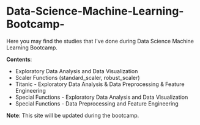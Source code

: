 # Data-Science-Machine-Learning-Bootcamp-

Here you may find the studies that I've done during Data Science Machine Learning Bootcamp.

__Contents__:

- Exploratory Data Analysis and Data Visualization
- Scaler Functions (standard_scaler, robust_scaler)
- Titanic - Exploratory Data Analysis & Data Preprocessing & Feature Engineering
- Special Functions - Exploratory Data Analysis and Data Visualization
- Special Functions - Data Preprocessing and Feature Engineering


__Note__: This site will be updated during the bootcamp.
